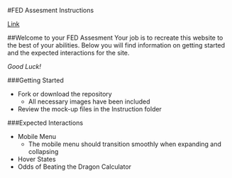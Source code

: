 #FED Assesment Instructions

[Link](http://github.com)

##Welcome to your FED Assesment
Your job is to recreate this website to the best of your abilities.  Below you will find information on getting started and the expected interactions for the site. 

*Good Luck!*

###Getting Started
* Fork or download the repository
	* All necessary images have been included
* Review the mock-up files in the Instruction folder

###Expected Interactions
* Mobile Menu
	* The mobile menu should transition smoothly when expanding and collapsing
* Hover States
* Odds of Beating the Dragon Calculator
